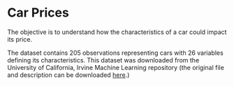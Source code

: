 # Car Prices

The objective is to understand how the characteristics of a car could impact its price. 

The dataset contains 205 observations representing cars with 26 variables 
defining its characteristics. This dataset was downloaded from the University of California, 
Irvine Machine Learning repository (the original file and description can be downloaded [here](https://archive.ics.uci.edu/ml/datasets/automobile).)
